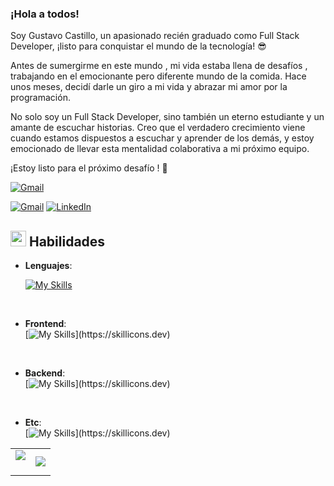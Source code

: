 ### ¡Hola a todos!

Soy Gustavo Castillo, un apasionado recién graduado como Full Stack Developer, ¡listo para conquistar el mundo de la tecnología! 😎

Antes de sumergirme en este mundo , mi vida estaba llena de desafíos , trabajando en el emocionante pero diferente mundo de la comida. Hace unos meses, decidí darle un giro a mi vida y abrazar mi amor por la programación.

No solo soy un Full Stack Developer, sino también un eterno estudiante y un amante de escuchar historias. Creo que el verdadero crecimiento viene cuando estamos dispuestos a escuchar y aprender de los demás, y estoy emocionado de llevar esta mentalidad colaborativa a mi próximo equipo.


¡Estoy listo para el próximo desafío ! 🚀

<a href="mailto:gustavocastilloma@gmail.com">
  <img src="https://img.shields.io/badge/Gmail-D14836?style=for-the-badge&logo=gmail&logoColor=white" alt="Gmail">
</a>


[![Gmail](https://img.shields.io/badge/Gmail-D14836?style=for-the-badge&logo=gmail&logoColor=white)](mailto:gustavocastilloma@gmail.com)
[![LinkedIn](https://img.shields.io/badge/LinkedIn-0077B5?style=for-the-badge&logo=linkedin&logoColor=white)](https://www.linkedin.com/in/gustavo-castillo-94a000252)


## <img src="https://media2.giphy.com/media/QssGEmpkyEOhBCb7e1/giphy.gif?cid=ecf05e47a0n3gi1bfqntqmob8g9aid1oyj2wr3ds3mg700bl&rid=giphy.gif" width ="25"><b> Habilidades</b>


<p align="center">

- **Lenguajes**:

    [![My Skills](https://skillicons.dev/icons?i=js,ts)](https://skillicons.dev)

<br>   
    
- **Frontend**:
  <br>
[![My Skills](https://skillicons.dev/icons?i=html,css,figma,nextjs,ps,react,redux,tailwind,)](https://skillicons.dev)

<br>   
    
- **Backend**:
  <br>
[![My Skills](https://skillicons.dev/icons?i=nodejs,postgres,postman,express,mysql,sequelize,)](https://skillicons.dev)
<br>   
    
- **Etc**:
  <br>
[![My Skills](https://skillicons.dev/icons?i=git,linux,vscode,bash,discord,)](https://skillicons.dev)


<!--- Estadísticas (inicio) -->
<table align="center">
<tr border="none">
<td width="50%" align="center">
  
  <img  align="center"  src="https://github-readme-stats.vercel.app/api?username=Gustacm&theme=dark&show_icons=true&count_private=true" />
  <br></br>

</td>

<td width="50%" align="center">

  <img  align="center"  src="https://github-readme-stats.anuraghazra1.vercel.app/api/top-langs/?username=Gustacm&theme=dark&hide_border=false&no-bg=true&no-frame=true&langs_count=10"/>
  
  </td>
</tr>
</table>

<!--- stats (end) -->
